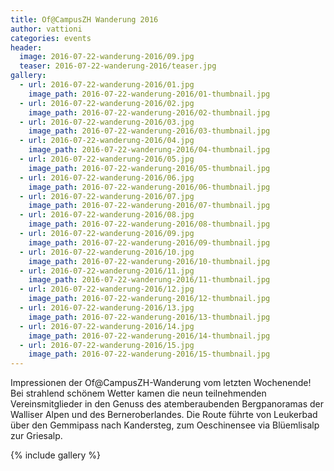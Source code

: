 ```yaml
---
title: Of@CampusZH Wanderung 2016
author: vattioni
categories: events
header:
  image: 2016-07-22-wanderung-2016/09.jpg
  teaser: 2016-07-22-wanderung-2016/teaser.jpg
gallery:
  - url: 2016-07-22-wanderung-2016/01.jpg
    image_path: 2016-07-22-wanderung-2016/01-thumbnail.jpg
  - url: 2016-07-22-wanderung-2016/02.jpg
    image_path: 2016-07-22-wanderung-2016/02-thumbnail.jpg
  - url: 2016-07-22-wanderung-2016/03.jpg
    image_path: 2016-07-22-wanderung-2016/03-thumbnail.jpg
  - url: 2016-07-22-wanderung-2016/04.jpg
    image_path: 2016-07-22-wanderung-2016/04-thumbnail.jpg
  - url: 2016-07-22-wanderung-2016/05.jpg
    image_path: 2016-07-22-wanderung-2016/05-thumbnail.jpg
  - url: 2016-07-22-wanderung-2016/06.jpg
    image_path: 2016-07-22-wanderung-2016/06-thumbnail.jpg
  - url: 2016-07-22-wanderung-2016/07.jpg
    image_path: 2016-07-22-wanderung-2016/07-thumbnail.jpg
  - url: 2016-07-22-wanderung-2016/08.jpg
    image_path: 2016-07-22-wanderung-2016/08-thumbnail.jpg
  - url: 2016-07-22-wanderung-2016/09.jpg
    image_path: 2016-07-22-wanderung-2016/09-thumbnail.jpg
  - url: 2016-07-22-wanderung-2016/10.jpg
    image_path: 2016-07-22-wanderung-2016/10-thumbnail.jpg
  - url: 2016-07-22-wanderung-2016/11.jpg
    image_path: 2016-07-22-wanderung-2016/11-thumbnail.jpg
  - url: 2016-07-22-wanderung-2016/12.jpg
    image_path: 2016-07-22-wanderung-2016/12-thumbnail.jpg
  - url: 2016-07-22-wanderung-2016/13.jpg
    image_path: 2016-07-22-wanderung-2016/13-thumbnail.jpg
  - url: 2016-07-22-wanderung-2016/14.jpg
    image_path: 2016-07-22-wanderung-2016/14-thumbnail.jpg
  - url: 2016-07-22-wanderung-2016/15.jpg
    image_path: 2016-07-22-wanderung-2016/15-thumbnail.jpg
---
```


Impressionen der Of@CampusZH-Wanderung vom letzten Wochenende! Bei strahlend
sch&ouml;nem Wetter kamen die neun teilnehmenden Vereinsmitglieder in den
Genuss des atemberaubenden Bergpanoramas der Walliser Alpen und des
Berneroberlandes. Die Route f&uuml;hrte von Leukerbad &uuml;ber den Gemmipass
nach Kandersteg, zum Oeschinensee via Blüemlisalp zur Griesalp.

{% include gallery %}
